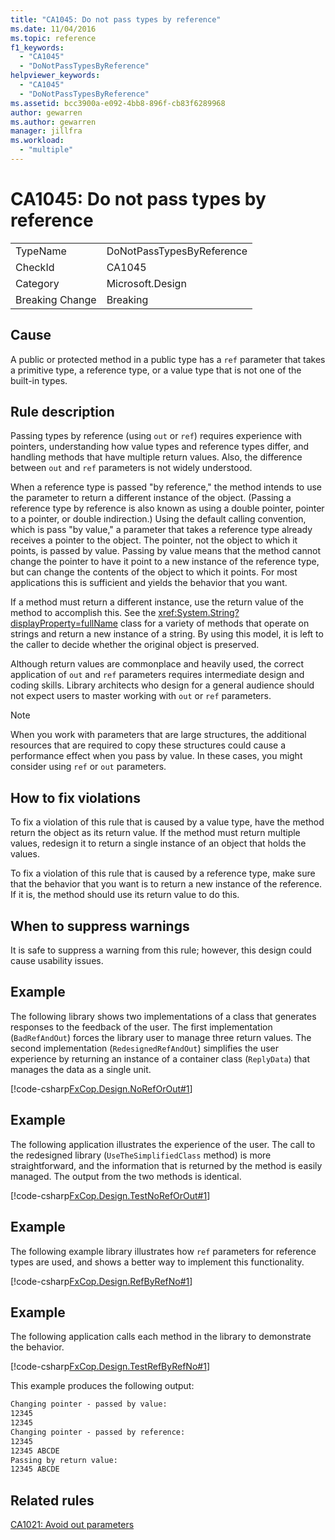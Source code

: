 ```yaml
---
title: "CA1045: Do not pass types by reference"
ms.date: 11/04/2016
ms.topic: reference
f1_keywords:
  - "CA1045"
  - "DoNotPassTypesByReference"
helpviewer_keywords:
  - "CA1045"
  - "DoNotPassTypesByReference"
ms.assetid: bcc3900a-e092-4bb8-896f-cb83f6289968
author: gewarren
ms.author: gewarren
manager: jillfra
ms.workload:
  - "multiple"
---
```

# CA1045: Do not pass types by reference

|||
|-|-|
|TypeName|DoNotPassTypesByReference|
|CheckId|CA1045|
|Category|Microsoft.Design|
|Breaking Change|Breaking|

## Cause
 A public or protected method in a public type has a `ref` parameter that takes a primitive type, a reference type, or a value type that is not one of the built-in types.

## Rule description
 Passing types by reference (using `out` or `ref`) requires experience with pointers, understanding how value types and reference types differ, and handling methods that have multiple return values. Also, the difference between `out` and `ref` parameters is not widely understood.

 When a reference type is passed "by reference," the method intends to use the parameter to return a different instance of the object. (Passing a reference type by reference is also known as using a double pointer, pointer to a pointer, or double indirection.) Using the default calling convention, which is pass "by value," a parameter that takes a reference type already receives a pointer to the object. The pointer, not the object to which it points, is passed by value. Passing by value means that the method cannot change the pointer to have it point to a new instance of the reference type, but can change the contents of the object to which it points. For most applications this is sufficient and yields the behavior that you want.

 If a method must return a different instance, use the return value of the method to accomplish this. See the <xref:System.String?displayProperty=fullName> class for a variety of methods that operate on strings and return a new instance of a string. By using this model, it is left to the caller to decide whether the original object is preserved.

 Although return values are commonplace and heavily used, the correct application of `out` and `ref` parameters requires intermediate design and coding skills. Library architects who design for a general audience should not expect users to master working with `out` or `ref` parameters.

> [!NOTE]
> When you work with parameters that are large structures, the additional resources that are required to copy these structures could cause a performance effect when you pass by value. In these cases, you might consider using `ref` or `out` parameters.

## How to fix violations
 To fix a violation of this rule that is caused by a value type, have the method return the object as its return value. If the method must return multiple values, redesign it to return a single instance of an object that holds the values.

 To fix a violation of this rule that is caused by a reference type, make sure that the behavior that you want is to return a new instance of the reference. If it is, the method should use its return value to do this.

## When to suppress warnings
 It is safe to suppress a warning from this rule; however, this design could cause usability issues.

## Example
 The following library shows two implementations of a class that generates responses to the feedback of the user. The first implementation (`BadRefAndOut`) forces the library user to manage three return values. The second implementation (`RedesignedRefAndOut`) simplifies the user experience by returning an instance of a container class (`ReplyData`) that manages the data as a single unit.

 [!code-csharp[FxCop.Design.NoRefOrOut#1](../code-quality/codesnippet/CSharp/ca1045-do-not-pass-types-by-reference_1.cs)]

## Example
 The following application illustrates the experience of the user. The call to the redesigned library (`UseTheSimplifiedClass` method) is more straightforward, and the information that is returned by the method is easily managed. The output from the two methods is identical.

 [!code-csharp[FxCop.Design.TestNoRefOrOut#1](../code-quality/codesnippet/CSharp/ca1045-do-not-pass-types-by-reference_2.cs)]

## Example
 The following example library illustrates how `ref` parameters for reference types are used, and shows a better way to implement this functionality.

 [!code-csharp[FxCop.Design.RefByRefNo#1](../code-quality/codesnippet/CSharp/ca1045-do-not-pass-types-by-reference_3.cs)]

## Example
 The following application calls each method in the library to demonstrate the behavior.

 [!code-csharp[FxCop.Design.TestRefByRefNo#1](../code-quality/codesnippet/CSharp/ca1045-do-not-pass-types-by-reference_4.cs)]

This example produces the following output:

```txt
Changing pointer - passed by value:
12345
12345
Changing pointer - passed by reference:
12345
12345 ABCDE
Passing by return value:
12345 ABCDE
```

## Related rules
 [CA1021: Avoid out parameters](../code-quality/ca1021-avoid-out-parameters.md)